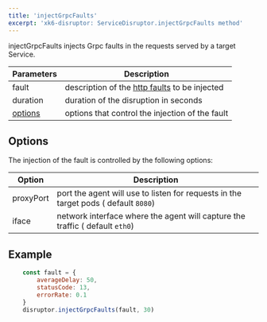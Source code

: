 ```yaml
---
title: 'injectGrpcFaults'
excerpt: 'xk6-disruptor: ServiceDisruptor.injectGrpcFaults method'
---
```


injectGrpcFaults injects Grpc faults in the requests served by a target Service.

| Parameters | Description |
| ---------- | ----------- |
| fault | description of the [http faults](/javascript-api/xk6-disruptor/api/faults/grpc) to be injected |
| duration | duration of the disruption in seconds |
| [options](#options) | options that control the injection of the fault |

## Options

The injection of the fault is controlled by the following options:

| Option | Description |
| ------ | ----------- |
| proxyPort | port the agent will use to listen for requests in the target pods ( default `8080`) |
| iface | network interface where the agent will capture the traffic ( default `eth0`) |


## Example

<!-- eslint-skip -->

```javascript
    const fault = {
        averageDelay: 50,
        statusCode: 13,
        errorRate: 0.1
    }
    disruptor.injectGrpcFaults(fault, 30)
```